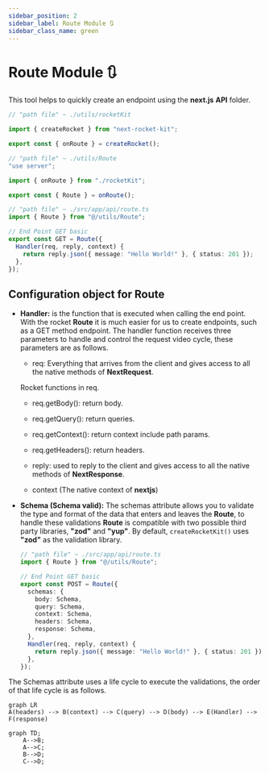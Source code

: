 ```yaml
---
sidebar_position: 2
sidebar_label: Route Module 🔃
sidebar_class_name: green
---
```


# Route Module 🔃

This tool helps to quickly create an endpoint using the **next.js** **API** folder.

```javascript
// "path file" ~ ./utils/rocketKit

import { createRocket } from "next-rocket-kit";

export const { onRoute } = createRocket();
```

```typescript
// "path file" ~ ./utils/Route
"use server";

import { onRoute } from "./rocketKit";

export const { Route } = onRoute();
```

```typescript
// "path file" ~ ./src/app/api/route.ts
import { Route } from "@/utils/Route";

// End Point GET basic
export const GET = Route({
  Handler(req, reply, context) {
    return reply.json({ message: "Hello World!" }, { status: 201 });
  },
});
```

## Configuration object for Route

- **Handler:** is the function that is executed when calling the end point. With the rocket **Route** it is much easier for us to create endpoints, such as a GET method endpoint.
  The handler function receives three parameters to handle and control the request video cycle, these parameters are as follows.

  - req: Everything that arrives from the client and gives access to all the native methods of **NextRequest**.

  Rocket functions in req.

  - req.getBody(): return body.

  - req.getQuery(): return queries.

  - req.getContext(): return context include path params.

  - req.getHeaders(): return headers.

  - reply: used to reply to the client and gives access to all the native methods of **NextResponse**.

  - context (The native context of **nextjs**)

- **Schema (Schema valid):**
  The schemas attribute allows you to validate the type and format of the data that enters and leaves the **Route**, to handle these validations **Route** is compatible with two possible third party libraries, **"zod"** and **"yup"**. By default, `createRocketKit()` uses **"zod"** as the validation library.

  ```typescript
  // "path file" ~ ./src/app/api/route.ts
  import { Route } from "@/utils/Route";

  // End Point GET basic
  export const POST = Route({
    schemas: {
      body: Schema,
      query: Schema,
      context: Schema,
      headers: Schema,
      response: Schema,
    },
    Handler(req, reply, context) {
      return reply.json({ message: "Hello World!" }, { status: 201 });
    },
  });
  ```

The Schemas attribute uses a life cycle to execute the validations, the order of that life cycle is as follows.

```mermaid
graph LR
A(headers) --> B(context) --> C(query) --> D(body) --> E(Handler) --> F(response)
```

```mermaid
graph TD;
    A-->B;
    A-->C;
    B-->D;
    C-->D;
```
